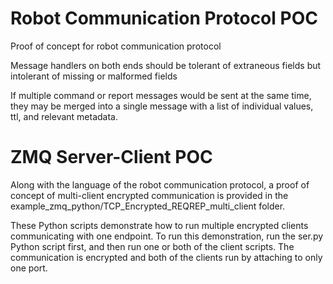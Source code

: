 # Robot Communication Protocol POC

Proof of concept for robot communication protocol

Message handlers on both ends should be tolerant of extraneous fields but intolerant of missing or malformed fields

If multiple command or report messages would be sent at the same time, they may be merged into a single message with a list of individual values, ttl, and relevant metadata.

# ZMQ Server-Client POC

Along with the language of the robot communication protocol, a proof of concept of multi-client encrypted communication is provided in the example_zmq_python/TCP_Encrypted_REQREP_multi_client folder.

These Python scripts demonstrate how to run multiple encrypted clients communicating with one endpoint.  To run this demonstration, run the ser.py Python script first, and then run one or both of the client scripts.  The communication is encrypted and both of the clients run by attaching to only one port.